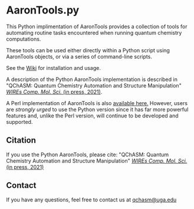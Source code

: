 # AaronTools.py
This Python implimentation of AaronTools provides a collection of tools for automating routine tasks encountered when running quantum chemistry computations.

These tools can be used either directly within a Python script using AaronTools objects, or via a series of command-line scripts. 

See the <a href="https://github.com/QChASM/AaronTools.py/wiki">Wiki</a> for installation and usage.

A description of the Python AaronTools implementation is described in
"QChASM: Quantum Chemistry Automation and Structure Manipulation" <a href="http://dx.doi.org/10.1002/wcms.1510" target="_blank"><i>WIREs Comp. Mol. Sci.</i> (in press, 2021)</a>.

A Perl implementation of AaronTools is also <a href="https://github.com/QChASM/AaronTools">available here.</a>
However, users are <em>strongly urged</em> to use the Python version since it has far more powerful features and, unlike the Perl version, will continue to be developed and supported.

## Citation
If you use the Python AaronTools, please cite:
"QChASM: Quantum Chemistry Automation and Structure Manipulation" <a href="http://dx.doi.org/10.1002/wcms.1510" target="_blank"><i>WIREs Comp. Mol. Sci.</i> (in press, 2021)</a>

## Contact
If you have any questions, feel free to contact us at qchasm@uga.edu
